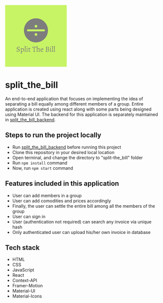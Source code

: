 <img src="./src/images/stb_logo.png" alt="split_the_bill_logo" />

# split_the_bill

An end-to-end application that focuses on implementing the idea of separating a bill equally among different members of a group. Entire application is created using react along with some parts being designed using Material UI. The backend for this application is separately maintained in <a href="https://github.com/kapsxx/split_the_bill_backend" >split_the_bill_backend</a>.

## Steps to run the project locally
* Run <a href="https://github.com/kapsxx/split_the_bill_backend" >split_the_bill_backend</a> before running this project
* Clone this repository in your desired local location
* Open terminal, and change the directory to "split-the_bill" folder
* Run ```npm install``` command
* Now, run ```npm start``` command

## Features included in this application
* User can add members in a group
* User can add comodities and prices accordingly
* Finally, the user can settle the entire bill among all the members of the group
* User can sign in
* User (authentication not required) can search any invoice via unique hash
* Only authenticated user can upload his/her own invoice in database

## Tech stack
* HTML
* CSS
* JavaScript
* React
* Context-API
* Framer-Motion
* Material-UI
* Material-Icons
